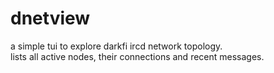 # dnetview

a simple tui to explore darkfi ircd network topology.  
lists all active nodes, their connections and recent messages.
